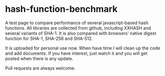 # hash-function-benchmark
A test page to compare performance of several javascript-based hash functions. All libraries are collected from github, including XXHASH and several variants of SHA-1.
It is also compared with browsers' native digest function for SHA-1,  SHA-256 and SHA-512.

It is uploaded for personal use now. When have time I will clean up the code and add documents.
If you have interest, just watch it and you will get posted when there is any update.

Pull requests are always welcome.
